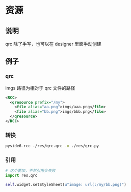 # 资源

## 说明

qrc 除了手写，也可以在 designer 里面手动创建

## 例子

### qrc

imgs 路径为相对于 qrc 文件的路径

```xml
<RCC>
  <qresource prefix="/my">
    <file alias="aa.png">imgs/aaa.png</file>
    <file alias="bb.png">imgs/bbb.png</file>
  </qresource>
</RCC>
```

### 转换

```sh
pyside6-rcc ./res/qrc.qrc -o ./res/qrc.py
```

### 引用

```python
# 这个要加，不然引用会失败
import res.qrc

self.widget.setStyleSheet(u"image: url(:/my/bb.png)")
```
